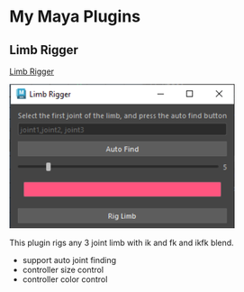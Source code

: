 # My Maya Plugins

## Limb Rigger

[Limb Rigger]("./src/LimbRigger.py")

<img src ="./assets/LimbRigger.PNG" width = 400>

This plugin rigs any 3 joint limb with ik and fk and ikfk blend.

* support auto joint finding
* controller size control
* controller color control
